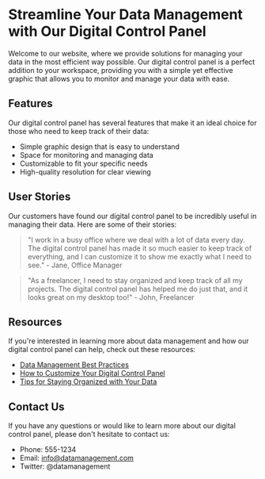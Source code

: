 <!--font:Exo 2-->

# Streamline Your Data Management with Our Digital Control Panel

Welcome to our website, where we provide solutions for managing your data in the most efficient way possible. Our digital control panel is a perfect addition to your workspace, providing you with a simple yet effective graphic that allows you to monitor and manage your data with ease.

## Features

Our digital control panel has several features that make it an ideal choice for those who need to keep track of their data:

- Simple graphic design that is easy to understand
- Space for monitoring and managing data
- Customizable to fit your specific needs
- High-quality resolution for clear viewing

## User Stories

Our customers have found our digital control panel to be incredibly useful in managing their data. Here are some of their stories:

> "I work in a busy office where we deal with a lot of data every day. The digital control panel has made it so much easier to keep track of everything, and I can customize it to show me exactly what I need to see." - Jane, Office Manager

> "As a freelancer, I need to stay organized and keep track of all my projects. The digital control panel has helped me do just that, and it looks great on my desktop too!" - John, Freelancer

## Resources

If you're interested in learning more about data management and how our digital control panel can help, check out these resources:

- [Data Management Best Practices](#)
- [How to Customize Your Digital Control Panel](#)
- [Tips for Staying Organized with Your Data](#)

## Contact Us

If you have any questions or would like to learn more about our digital control panel, please don't hesitate to contact us:

- Phone: 555-1234
- Email: info@datamanagement.com
- Twitter: @datamanagement

<!--

Write me content for website with wallpaper which alt text is:

"A wallpaper with a simple graphic of a digital dashboard or control panel, with space for monitoring and managing data."

The name/title of the page should not be 1:1 copy of the alt text but rather a real content of the website which is using this wallpaper.

- Use markdown format 
- Start with heading
- Heading should be short and concise
- The content should look like a real website 
- The website should not be about the wallpaper, wallpaper is just a related background
- Heading should be contain work "wallpaper" or "background"
- Include real sections like references, contact, user stories, etc. use things relevant to the page purpose.
- Feel free to use structure like headings, bullets, numbering, blockquotes, paragraphs, horizontal lines, etc.
- You can use formatting like bold or _italic_
- You can include UTF-8 emojis
- Links should be only #hash anchors (and you can refer to the document itself)
- Do not include images


---


# Digital Control Panel Wallpaper for Your Data Management Needs

Welcome to our website, where we provide solutions for managing your data in the most efficient way possible. Our digital control panel wallpaper is a perfect addition to your workspace, providing you with a simple yet effective graphic that allows you to monitor and manage your data with ease.

## Features

Our digital control panel wallpaper has several features that make it an ideal choice for those who need to keep track of their data:

- Simple graphic design that is easy to understand
- Space for monitoring and managing data
- Customizable to fit your specific needs
- High-quality resolution for clear viewing

## User Stories

Our customers have found our digital control panel wallpaper to be incredibly useful in managing their data. Here are some of their stories:

> "I work in a busy office where we deal with a lot of data every day. The digital control panel wallpaper has made it so much easier to keep track of everything, and I can customize it to show me exactly what I need to see." - Jane, Office Manager

> "As a freelancer, I need to stay organized and keep track of all my projects. The digital control panel wallpaper has helped me do just that, and it looks great on my desktop too!" - John, Freelancer

## References

If you're interested in learning more about data management and how our digital control panel wallpaper can help, check out these resources:

- [Data Management Best Practices](#)
- [How to Customize Your Digital Control Panel Wallpaper](#)
- [Tips for Staying Organized with Your Data](#)

## Contact Us

If you have any questions or would like to learn more about our digital control panel wallpaper, please don't hesitate to contact us:

- Phone: 555-1234
- Email: info@datamanagement.com
- Twitter: @datamanagement


---


Heading should not include word "wallpaper". The website should not be about the wallpaper itself, wallpaper is just a related background, rewrite whole content.


---


# Streamline Your Data Management with Our Digital Control Panel

Welcome to our website, where we provide solutions for managing your data in the most efficient way possible. Our digital control panel is a perfect addition to your workspace, providing you with a simple yet effective graphic that allows you to monitor and manage your data with ease.

## Features

Our digital control panel has several features that make it an ideal choice for those who need to keep track of their data:

- Simple graphic design that is easy to understand
- Space for monitoring and managing data
- Customizable to fit your specific needs
- High-quality resolution for clear viewing

## User Stories

Our customers have found our digital control panel to be incredibly useful in managing their data. Here are some of their stories:

> "I work in a busy office where we deal with a lot of data every day. The digital control panel has made it so much easier to keep track of everything, and I can customize it to show me exactly what I need to see." - Jane, Office Manager

> "As a freelancer, I need to stay organized and keep track of all my projects. The digital control panel has helped me do just that, and it looks great on my desktop too!" - John, Freelancer

## Resources

If you're interested in learning more about data management and how our digital control panel can help, check out these resources:

- [Data Management Best Practices](#)
- [How to Customize Your Digital Control Panel](#)
- [Tips for Staying Organized with Your Data](#)

## Contact Us

If you have any questions or would like to learn more about our digital control panel, please don't hesitate to contact us:

- Phone: 555-1234
- Email: info@datamanagement.com
- Twitter: @datamanagement

-->
